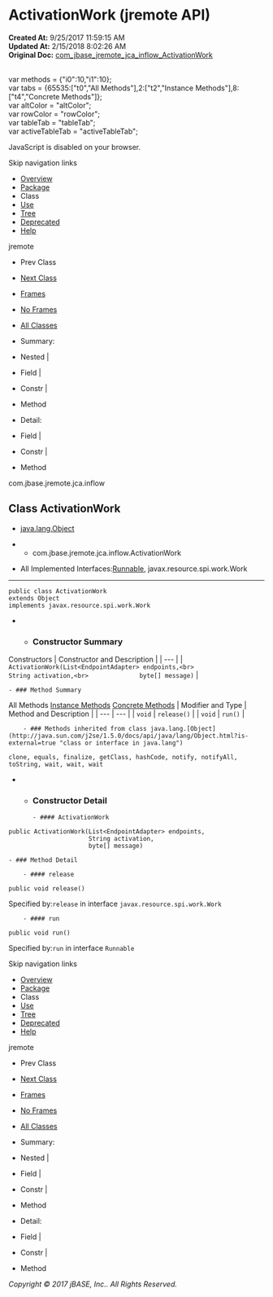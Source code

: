 # ActivationWork (jremote   API)

**Created At:** 9/25/2017 11:59:15 AM  
**Updated At:** 2/15/2018 8:02:26 AM  
**Original Doc:** [com_jbase_jremote_jca_inflow_ActivationWork](https://docs.jbase.com/39262-inflow/com_jbase_jremote_jca_inflow_ActivationWork)  

<!--<br>    try {<br>        if (location.href.indexOf('is-external=true') == -1) {<br>            parent.document.title="ActivationWork (jremote   API)";<br>        }<br>    }<br>    catch(err) {<br>    }<br>//--><br>var methods = {"i0":10,"i1":10};<br>var tabs = {65535:["t0","All Methods"],2:["t2","Instance Methods"],8:["t4","Concrete Methods"]};<br>var altColor = "altColor";<br>var rowColor = "rowColor";<br>var tableTab = "tableTab";<br>var activeTableTab = "activeTableTab";
JavaScript is disabled on your browser.

Skip navigation links

- [Overview](../../../../../overview-summary.html)
- [Package](./../com.jbase.jremote.jca.inflow-%28jremote---api%29)
- Class
- [Use](./../class-use/uses-of-class-com.jbase.jremote.jca.inflow.activationwork-%28jremote---api%29)
- [Tree](./../com.jbase.jremote.jca.inflow-class-hierarchy-%28jremote---api%29)
- [Deprecated](../../../../../deprecated-list.html)
- [Help](../../../../../help-doc.html)


jremote <br>

- Prev Class
- [Next Class](./../activationworklistener-%28jremote---api%29 "class in com.jbase.jremote.jca.inflow")


- [Frames](./.)
- [No Frames](./.)


- [All Classes](../../../../../allclasses-noframe.html)


<!--<br>  allClassesLink = document.getElementById("allclasses\_navbar\_top");<br>  if(window==top) {<br>    allClassesLink.style.display = "block";<br>  }<br>  else {<br>    allClassesLink.style.display = "none";<br>  }<br>  //-->

- Summary:
- Nested |
- Field |
- Constr |
- Method


- Detail:
- Field |
- Constr |
- Method

com.jbase.jremote.jca.inflow

## Class ActivationWork

- [java.lang.Object](http://java.sun.com/j2se/1.5.0/docs/api/java/lang/Object.html?is-external=true "class or interface in java.lang")
- - com.jbase.jremote.jca.inflow.ActivationWork


- All Implemented Interfaces:[Runnable](http://java.sun.com/j2se/1.5.0/docs/api/java/lang/Runnable.html?is-external=true "class or interface in java.lang"), javax.resource.spi.work.Work
* * *


```
public class ActivationWork
extends Object
implements javax.resource.spi.work.Work
```

- - ### Constructor Summary


Constructors | Constructor and Description |
| --- |
| `ActivationWork(List<EndpointAdapter> endpoints,<br>              String activation,<br>              byte[] message)`  |


    - ### Method Summary


All Methods [Instance Methods](javascript:show%282%29;) [Concrete Methods](javascript:show%288%29;) | Modifier and Type | Method and Description |
| --- | --- |
| `void` | `release()`  |
| `void` | `run()`  |


        - ### Methods inherited from class java.lang.[Object](http://java.sun.com/j2se/1.5.0/docs/api/java/lang/Object.html?is-external=true "class or interface in java.lang")
`clone, equals, finalize, getClass, hashCode, notify, notifyAll, toString, wait, wait, wait`

- - ### Constructor Detail

        - #### ActivationWork

```
public ActivationWork(List<EndpointAdapter> endpoints,
                      String activation,
                      byte[] message)
```


    - ### Method Detail

        - #### release

```
public void release()
```
Specified by:`release` in interface `javax.resource.spi.work.Work`


        - #### run

```
public void run()
```
Specified by:`run` in interface `Runnable`

Skip navigation links

- [Overview](../../../../../overview-summary.html)
- [Package](./../com.jbase.jremote.jca.inflow-%28jremote---api%29)
- Class
- [Use](./../class-use/uses-of-class-com.jbase.jremote.jca.inflow.activationwork-%28jremote---api%29)
- [Tree](./../com.jbase.jremote.jca.inflow-class-hierarchy-%28jremote---api%29)
- [Deprecated](../../../../../deprecated-list.html)
- [Help](../../../../../help-doc.html)


jremote <br>

- Prev Class
- [Next Class](./../activationworklistener-%28jremote---api%29 "class in com.jbase.jremote.jca.inflow")


- [Frames](./.)
- [No Frames](./.)


- [All Classes](../../../../../allclasses-noframe.html)


<!--<br>  allClassesLink = document.getElementById("allclasses\_navbar\_bottom");<br>  if(window==top) {<br>    allClassesLink.style.display = "block";<br>  }<br>  else {<br>    allClassesLink.style.display = "none";<br>  }<br>  //-->

- Summary:
- Nested |
- Field |
- Constr |
- Method


- Detail:
- Field |
- Constr |
- Method

*Copyright © 2017 jBASE, Inc.. All Rights Reserved.*
